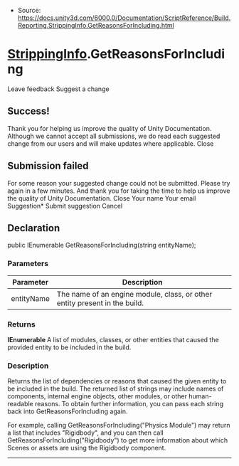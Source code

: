 * Source: https://docs.unity3d.com/6000.0/Documentation/ScriptReference/Build.Reporting.StrippingInfo.GetReasonsForIncluding.html

#  [StrippingInfo](https://docs.unity3d.com/6000.0/Documentation/ScriptReference/Build.Reporting.StrippingInfo.html).GetReasonsForIncluding
Leave feedback
Suggest a change
## Success!
Thank you for helping us improve the quality of Unity Documentation. Although we cannot accept all submissions, we do read each suggested change from our users and will make updates where applicable.
Close
## Submission failed
For some reason your suggested change could not be submitted. Please <a>try again</a> in a few minutes. And thank you for taking the time to help us improve the quality of Unity Documentation.
Close
Your name Your email Suggestion* Submit suggestion
Cancel
## Declaration
public IEnumerable<string> GetReasonsForIncluding(string entityName); 
### Parameters
Parameter | Description  
---|---  
entityName | The name of an engine module, class, or other entity present in the build.  
### Returns
**IEnumerable <string>** A list of modules, classes, or other entities that caused the provided entity to be included in the build. 
### Description
Returns the list of dependencies or reasons that caused the given entity to be included in the build.
The returned list of strings may include names of components, internal engine objects, other modules, or other human-readable reasons. To obtain further information, you can pass each string back into GetReasonsForIncluding again.  
  
For example, calling GetReasonsForIncluding("Physics Module") may return a list that includes "Rigidbody", and you can then call GetReasonsForIncluding("Rigidbody") to get more information about which Scenes or assets are using the Rigidbody component.
* * *
